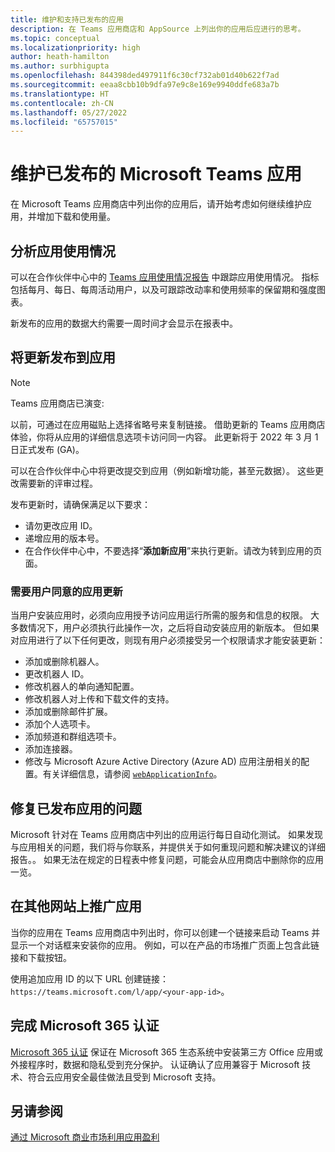 ```yaml
---
title: 维护和支持已发布的应用
description: 在 Teams 应用商店和 AppSource 上列出你的应用后应进行的思考。
ms.topic: conceptual
ms.localizationpriority: high
author: heath-hamilton
ms.author: surbhigupta
ms.openlocfilehash: 844398ded497911f6c30cf732ab01d40b622f7ad
ms.sourcegitcommit: eeaa8cbb10b9dfa97e9c8e169e9940ddfe683a7b
ms.translationtype: HT
ms.contentlocale: zh-CN
ms.lasthandoff: 05/27/2022
ms.locfileid: "65757015"
---
```

# <a name="maintain-your-published-microsoft-teams-app"></a>维护已发布的 Microsoft Teams 应用

在 Microsoft Teams 应用商店中列出你的应用后，请开始考虑如何继续维护应用，并增加下载和使用量。

## <a name="analyze-app-usage"></a>分析应用使用情况

可以在合作伙伴中心中的 [Teams 应用使用情况报告](/office/dev/store/teams-apps-usage) 中跟踪应用使用情况。 指标包括每月、每日、每周活动用户，以及可跟踪改动率和使用频率的保留期和强度图表。

新发布的应用的数据大约需要一周时间才会显示在报表中。

## <a name="publish-updates-to-your-app"></a>将更新发布到应用

> [!NOTE]
> Teams 应用商店已演变:
>
> 以前，可通过在应用磁贴上选择省略号来复制链接。 借助更新的 Teams 应用商店体验，你将从应用的详细信息选项卡访问同一内容。 此更新将于 2022 年 3 月 1 日正式发布 (GA)。

可以在合作伙伴中心中将更改提交到应用（例如新增功能，甚至元数据）。 这些更改需要新的评审过程。

发布更新时，请确保满足以下要求：

* 请勿更改应用 ID。
* 递增应用的版本号。
* 在合作伙伴中心中，不要选择“**添加新应用**”来执行更新。请改为转到应用的页面。

### <a name="app-updates-requiring-user-consent"></a>需要用户同意的应用更新

当用户安装应用时，必须向应用授予访问应用运行所需的服务和信息的权限。 大多数情况下，用户必须执行此操作一次，之后将自动安装应用的新版本。
但如果对应用进行了以下任何更改，则现有用户必须接受另一个权限请求才能安装更新：

* 添加或删除机器人。
* 更改机器人 ID。
* 修改机器人的单向通知配置。
* 修改机器人对上传和下载文件的支持。
* 添加或删除邮件扩展。
* 添加个人选项卡。
* 添加频道和群组选项卡。
* 添加连接器。
* 修改与 Microsoft Azure Active Directory (Azure AD) 应用注册相关的配置。有关详细信息，请参阅 [`webApplicationInfo`](~/resources/schema/manifest-schema.md#webapplicationinfo)。

## <a name="fix-issues-with-your-published-app"></a>修复已发布应用的问题

Microsoft 针对在 Teams 应用商店中列出的应用运行每日自动化测试。 如果发现与应用相关的问题，我们将与你联系，并提供关于如何重现问题和解决建议的详细报告。。 如果无法在规定的日程表中修复问题，可能会从应用商店中删除你的应用一览。

## <a name="promote-your-app-on-another-site"></a>在其他网站上推广应用

当你的应用在 Teams 应用商店中列出时，你可以创建一个链接来启动 Teams 并显示一个对话框来安装你的应用。 例如，可以在产品的市场推广页面上包含此链接和下载按钮。

使用追加应用 ID 的以下 URL 创建链接：`https://teams.microsoft.com/l/app/<your-app-id>`。

## <a name="complete-microsoft-365-certification"></a>完成 Microsoft 365 认证

[Microsoft 365 认证](/microsoft-365-app-certification/docs/certification) 保证在 Microsoft 365 生态系统中安装第三方 Office 应用或外接程序时，数据和隐私受到充分保护。 认证确认了应用兼容于 Microsoft 技术、符合云应用安全最佳做法且受到 Microsoft 支持。

## <a name="see-also"></a>另请参阅

[通过 Microsoft 商业市场利用应用盈利](/office/dev/store/monetize-addins-through-microsoft-commercial-marketplace)
